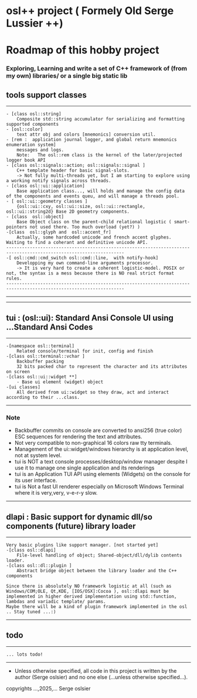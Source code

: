 
# osl++ project ( Formely Old Serge Lussier ++)

# Roadmap of this hobby project

### Exploring, Learning and write a set of C++ framework of (from my own) libraries/ or a single big static lib

## tools support classes

---
    - [class osl::string]
        Composite std::string accumulator for serializing and formatting supported components
    - [osl::color]
        text attr obj and colors [mnemonics] conversion util.
    - [rem :  application journal logger, and global return mnemonics enumeration system]
        messages and logs.
        Note:   The osl::rem class is the kernel of the later/projected logger book API
    - [class osl::signals::action; osl::signals::signal ]
        C++ template header for basic signal-slots.
        -> Not fully multi-threads yet, but I am starting to explore using a working notify signals across threads.
    - [class osl::ui::application]
        Base application class..., will holds and manage the config data of the components and events queu, and will manage a threads pool.
    - [ osl::ui::geometry classes ]
        {osl::ui::cxy, osl::ui::size, osl::ui::rectangle, osl::ui::string2d} Base 2D geometry components.
    - [class  osl::object]
        Base Object class on the parent-child relational logistic ( smart-pointers not used there. Too much overload (yet?) )
    -[class  osl::glyph and  osl::accent_fr]
        Actually, some hardcoded unicode and french accent glyphes. Waiting to find a coherant and definitive unicode API.
    -------------------------------------------------------------------------------------------------------------------
    -[ osl::cmd::cmd_switch osl::cmd::line,  with notify-hook]
        Developping my own command-line arguments processor.
        -> It is very hard to create a coherent logistic-model. POSIX or not, the syntax is a mess because there is NO real strict format rules.
    -------------------------------------------------------------------------------------------------------------------
***

***

## tui : (osl::ui):  Standard Ansi Console UI using ...Standard Ansi Codes

---
    -[namespace osl::terminal]
        Related console/terminal for init, config and finish
    -[class osl::terminal::vchar ]
        Backbuffer packing
        32 bits packed char to represent the character and its attributes on screen
    -[class osl::ui::widget **]
        - Base ui element (widget) object
    -[ui classes]
        All derived from ui::widget so they draw, act and interact according to their ...class.
---

### Note

* Backbuffer commits on console are converted to ansi256 (true color) ESC sequences for rendering the text and attributes.
* Not very compatible to non-graphical 16 colors raw tty terminals.
* Management of the ui::widget/windows hierarchy is at application level, not at system level.
* tui is NOT a text console processes/desktop/window manager despite I use it to manage one single application and its renderings
* tui is an Application TUI API using elements (Widgets) on the console for its user interface.
* tui is Not a fast UI renderer especially on Microsoft Windows Terminal where it is very,very, v-e-r-y slow.

***

## dlapi : Basic support for dynamic dll/so components (future) library loader

---
    Very basic plugins like support manager. [not started yet]
    -[class osl::dlapi]
        File-level handling of object; Shared-object/dll/dylib contents loader.
    -[class osl::dl::plugin ]
        Abstract bridge object between the library loader and the C++ components

    Since there is absolutely NO framework logistic at all (such as Windows/COM;OLE, Qt,KDE, [IOS/OSX]:Cocoa ), osl::dlapi must be implemented in higher derived implementation using std::function, lambdas and variadic template/ params.
    Maybe there will be a kind of plugin framework implemented in the osl .. Stay tuned ...:)
***

## todo

---
    ... lots todo! 
---

* Unless otherwise specified, all code in this project is written by the author (Serge oslsier)  and no one else (...unless otherwise specified...).

copyrights ...,2025,... Serge oslsier
